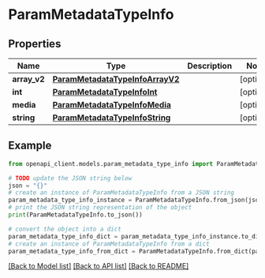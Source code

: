 # ParamMetadataTypeInfo


## Properties

Name | Type | Description | Notes
------------ | ------------- | ------------- | -------------
**array_v2** | [**ParamMetadataTypeInfoArrayV2**](ParamMetadataTypeInfoArrayV2.md) |  | [optional] 
**int** | [**ParamMetadataTypeInfoInt**](ParamMetadataTypeInfoInt.md) |  | [optional] 
**media** | [**ParamMetadataTypeInfoMedia**](ParamMetadataTypeInfoMedia.md) |  | [optional] 
**string** | [**ParamMetadataTypeInfoString**](ParamMetadataTypeInfoString.md) |  | [optional] 

## Example

```python
from openapi_client.models.param_metadata_type_info import ParamMetadataTypeInfo

# TODO update the JSON string below
json = "{}"
# create an instance of ParamMetadataTypeInfo from a JSON string
param_metadata_type_info_instance = ParamMetadataTypeInfo.from_json(json)
# print the JSON string representation of the object
print(ParamMetadataTypeInfo.to_json())

# convert the object into a dict
param_metadata_type_info_dict = param_metadata_type_info_instance.to_dict()
# create an instance of ParamMetadataTypeInfo from a dict
param_metadata_type_info_from_dict = ParamMetadataTypeInfo.from_dict(param_metadata_type_info_dict)
```
[[Back to Model list]](../README.md#documentation-for-models) [[Back to API list]](../README.md#documentation-for-api-endpoints) [[Back to README]](../README.md)


